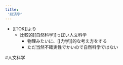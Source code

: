 ```yaml
---
title:
 '経済学'
---
```


- [[TOK]]より
    - 比較的[[自然科学]]っぽい人文科学
        - 物理みたいに、[[力学]]的な考え方をする
        - ただ当然不確実性でかいので自然科学ではない


#人文科学
